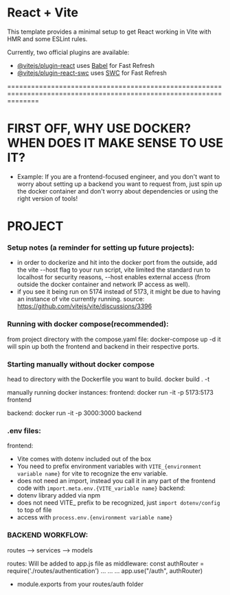 # React + Vite

This template provides a minimal setup to get React working in Vite with HMR and some ESLint rules.

Currently, two official plugins are available:

- [@vitejs/plugin-react](https://github.com/vitejs/vite-plugin-react/blob/main/packages/plugin-react/README.md) uses [Babel](https://babeljs.io/) for Fast Refresh
- [@vitejs/plugin-react-swc](https://github.com/vitejs/vite-plugin-react-swc) uses [SWC](https://swc.rs/) for Fast Refresh


====================================================================================================================

# FIRST OFF, WHY USE DOCKER? WHEN DOES IT MAKE SENSE TO USE IT?
- Example: If you are a frontend-focused engineer, and you don't want to worry about setting up a backend you want to request from, just spin up the docker container and don't worry about dependencies or using the right version of tools!



# PROJECT

### Setup notes (a reminder for setting up future projects):
- in order to dockerize and hit into the docker port from the outside, add the vite --host flag to your run script, vite limited the standard run to localhost for security reasons, --host enables external access (from outside the docker container and network IP access as well).
- if you see it being run on 5174 instead of 5173, it might be due to having an instance of vite currently running.
source: https://github.com/vitejs/vite/discussions/3396


### Running with docker compose(recommended):
from project directory with the compose.yaml file:
    docker-compose up -d
it will spin up both the frontend and backend in their respective ports.



### Starting manually without docker compose
head to directory with the Dockerfile you want to build.
    docker build . -t <tagname>

manually running docker instances:
frontend:
    docker run -it -p 5173:5173 frontend

backend:
    docker run -it -p 3000:3000 backend


### .env files:
frontend:
- Vite comes with dotenv included out of the box
- You need to prefix environment variables with `VITE_{environment variable name}` for vite to recognize the env variable.
- does not need an import, instead you call it in any part of the frontend code with `import.meta.env.{VITE_variable name}`
backend:
- dotenv library added via npm
- does not need VITE_ prefix to be recognized, just `import dotenv/config` to top of file
- access with `process.env.{environment variable name}`
    

### BACKEND WORKFLOW:
routes --> services --> models

routes:
Will be added to app.js file as middleware:
    const authRouter = require('./routes/authentication')
    ...
    ...
    ...
    app.use("/auth", authRouter)
- module.exports from your routes/auth folder